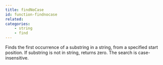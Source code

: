 ```yaml
---
title: findNoCase
id: function-findnocase
related:
categories:
    - string
    - find
---
```


Finds the first occurrence of a substring in a string, from a
        specified start position. If substring is not in string,
        returns zero. The search is case-insensitive.